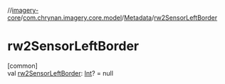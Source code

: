 //[imagery-core](../../../index.md)/[com.chrynan.imagery.core.model](../index.md)/[Metadata](index.md)/[rw2SensorLeftBorder](rw2-sensor-left-border.md)

# rw2SensorLeftBorder

[common]\
val [rw2SensorLeftBorder](rw2-sensor-left-border.md): [Int](https://kotlinlang.org/api/latest/jvm/stdlib/kotlin/-int/index.html)? = null
